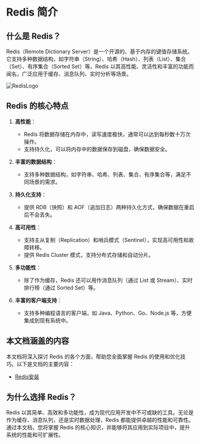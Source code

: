 # Redis 简介

## 什么是 Redis？

Redis（Remote Dictionary Server）是一个开源的、基于内存的键值存储系统。它支持多种数据结构，如字符串（String）、哈希（Hash）、列表（List）、集合（Set）、有序集合（Sorted Set）等。Redis 以其高性能、灵活性和丰富的功能而闻名，广泛应用于缓存、消息队列、实时分析等场景。

![RedisLogo](https://pic.crazytaxii.com/Redis_Logo.png)

## Redis 的核心特点

1. **高性能**：
    - Redis 将数据存储在内存中，读写速度极快，通常可以达到每秒数十万次操作。
    - 支持持久化，可以将内存中的数据保存到磁盘，确保数据安全。

2. **丰富的数据结构**：
    - 支持多种数据结构，如字符串、哈希、列表、集合、有序集合等，满足不同场景的需求。

3. **持久化支持**：
    - 提供 RDB（快照）和 AOF（追加日志）两种持久化方式，确保数据在重启后不会丢失。

4. **高可用性**：
    - 支持主从复制（Replication）和哨兵模式（Sentinel），实现高可用性和故障转移。
    - 提供 Redis Cluster 模式，支持分布式存储和自动分片。

5. **多功能性**：
    - 除了作为缓存，Redis 还可以用作消息队列（通过 List 或 Stream）、实时排行榜（通过 Sorted Set）等。

6. **丰富的客户端支持**：
    - 支持多种编程语言的客户端，如 Java、Python、Go、Node.js 等，方便集成到现有系统中。

## 本文档涵盖的内容

本文档将深入探讨 Redis 的各个方面，帮助您全面掌握 Redis 的使用和优化技巧。以下是文档的主要内容：

- [Redis安装](/front/database/redis/redis-install)

## 为什么选择 Redis？

Redis 以其简单、高效和多功能性，成为现代应用开发中不可或缺的工具。无论是作为缓存、消息队列，还是实时数据处理，Redis 都能提供卓越的性能和可靠性。通过本文档，您将掌握 Redis 的核心知识，并能够将其应用到实际项目中，提升系统的性能和可扩展性。



